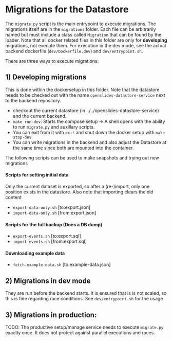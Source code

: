 # Migrations for the Datastore

The `migrate.py` script is the main entrypoint to execute migrations. The migrations itself are in the `migrations` folder. Each file can be arbitrarily named but must include a class called `Migration` that can be found by the loader. Note that all docker related files in this folder are only for **developing** migrations, not execute them. For execution in the dev mode, see the actual backend dockerfile (`dev/Dockerfile.dev`) and `dev/entrypoint.sh`.

There are three ways to execute migrations:

## 1) Developing migrations
This is done within the dockersetup in this folder. Note that the datastore needs to be checked out with the name `openslides-datastore-service` next to the backend repository.

- checkout the current datastore (in ../../openslides-datastore-service) and the current backend.
- `make run-dev`: Starts the compose setup -> A shell opens with the ability to run `migrate.py` and auxillary scripts.
- You can exit from it with `exit` and shut down the docker setup with `make stop-dev`
- You can write migrations in the backend and also adjust the Datastore at the same time since both are mounted into the container.

The following scripts can be used to make snapshots and trying out new migrations

#### Scripts for setting initial data
Only the current dataset is exported, so after a (re-)import, only one position exists in the datastore. Also note that importing clears the old content

- `export-data-only.sh` [to:export.json]
- `import-data-only.sh` [from:export.json]

#### Scripts for the full backup (Does a DB dump)
- `export-events.sh` [to:export.sql]
- `import-events.sh` [from:export.sql]

#### Downloading example data
- `fetch-example-data.sh` [to:example-data.json]


## 2) Migrations in dev mode

They are run before the backend starts. It is ensured that is is not scaled, so this is fine regarding race conditions. See `dev/entrypoint.sh` for the usage

## 3) Migrations in production:

TODO: The productive setup/manage service needs to execute `migrate.py` exactly once. It does not protect against parallel executions and races.
